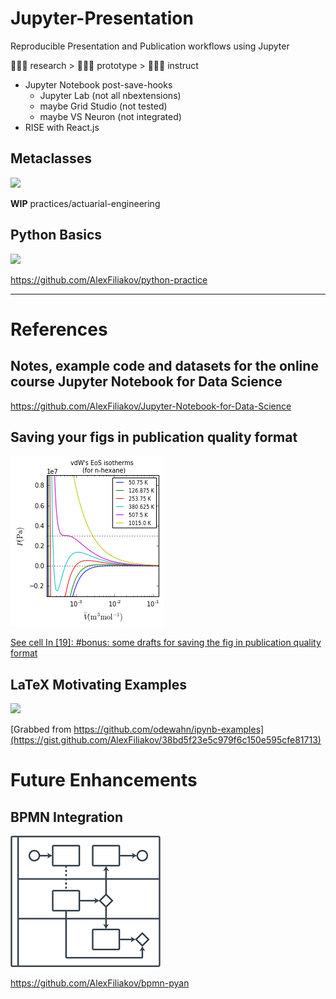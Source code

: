 
# Jupyter-Presentation

Reproducible Presentation and Publication workflows using Jupyter

👩🏽‍🔬 research > 👨🏽‍💻 prototype > 👨🏿‍🏫 instruct

- Jupyter Notebook post-save-hooks
  - Jupyter Lab (not all nbextensions)
  - maybe Grid Studio (not tested)
  - maybe VS Neuron (not integrated)
- RISE with React.js

## Metaclasses

<img src="https://www.cosmic-core.org/wp-content/uploads/2018/10/rainbow-galaxy-lr.jpg" width="300px" />

**WIP** practices/actuarial-engineering

## Python Basics

<img src="https://upload.wikimedia.org/wikipedia/commons/7/71/Serpiente_alquimica.jpg" width="300px"/>

<https://github.com/AlexFiliakov/python-practice>

---

# References

## Notes, example code and datasets for the online course Jupyter Notebook for Data Science

<https://github.com/AlexFiliakov/Jupyter-Notebook-for-Data-Science>

## Saving your figs in publication quality format

<img src="images/publish-chart.png" style="background: #efefef"/>

[See cell In [19]: #bonus: some drafts for saving the fig in publication quality format](https://github.com/AlexFiliakov/PyTherm-applied-thermodynamics/blob/master/contents/main-lectures/2-numpy-matplotlib-vdW-EoS-isotherms.ipynb)

## LaTeX Motivating Examples

<img src="https://render.githubusercontent.com/render/math?math=%5Cbegin%7Baligned%7D%0A%5Cnabla%20%5Ctimes%20%5Cvec%7B%5Cmathbf%7BB%7D%7D%20-%5C%2C%20%5Cfrac1c%5C%2C%20%5Cfrac%7B%5Cpartial%5Cvec%7B%5Cmathbf%7BE%7D%7D%7D%7B%5Cpartial%20t%7D%20%26amp%3B%20%3D%20%5Cfrac%7B4%5Cpi%7D%7Bc%7D%5Cvec%7B%5Cmathbf%7Bj%7D%7D%20%5C%5C%20%20%20%5Cnabla%20%5Ccdot%20%5Cvec%7B%5Cmathbf%7BE%7D%7D%20%26amp%3B%20%3D%204%20%5Cpi%20%5Crho%20%5C%5C%0A%5Cnabla%20%5Ctimes%20%5Cvec%7B%5Cmathbf%7BE%7D%7D%5C%2C%20%2B%5C%2C%20%5Cfrac1c%5C%2C%20%5Cfrac%7B%5Cpartial%5Cvec%7B%5Cmathbf%7BB%7D%7D%7D%7B%5Cpartial%20t%7D%20%26amp%3B%20%3D%20%5Cvec%7B%5Cmathbf%7B0%7D%7D%20%5C%5C%0A%5Cnabla%20%5Ccdot%20%5Cvec%7B%5Cmathbf%7BB%7D%7D%20%26amp%3B%20%3D%200%20%0A%5Cend%7Baligned%7D&mode=display" style="background: #efefef"/>

[Grabbed from https://github.com/odewahn/ipynb-examples](https://gist.github.com/AlexFiliakov/38bd5f23e5c979f6c150e595cfe81713)

# Future Enhancements

## BPMN Integration

![Display Flowcharts](images/bpmn-flowchart-example.png)

<https://github.com/AlexFiliakov/bpmn-pyan>
